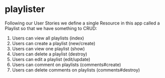 # playlister

Following our User Stories we define a single Resource in this app called a Playlist so that we have something to CRUD:

1. Users can view all playlists (index)
2. Users can create a playlist (new/create)
3. Users can view one playlist (show)
4. Users can delete a playlist (destroy)
5. Users can edit a playlist (edit/update)
6. Users can comment on playlists (comments#create)
7. Users can delete comments on playlists (comments#destroy)
